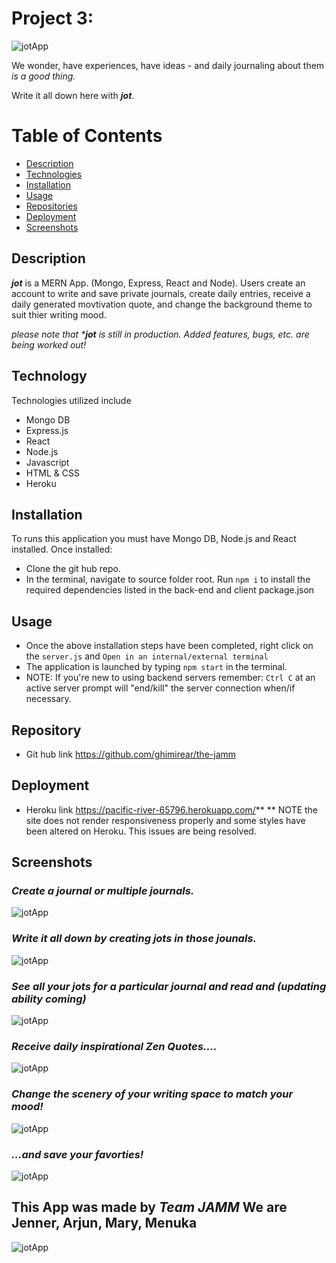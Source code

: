 # Project 3: 
![jotApp](./readmeimages/jot.png)

We wonder, have experiences, have ideas - and daily journaling about them _is a good thing._

Write it all down here with ***jot***.

# Table of Contents
- [Description](#Description)
- [Technologies](#Technologies)
- [Installation](#Installation)
- [Usage](#Usage)
- [Repositories](#Repositories)
- [Deployment](#Deployment)
- [Screenshots](#Screenshots)

## Description

***jot*** is a MERN App. (Mongo, Express, React and Node).
Users create an account to write and save private journals, create daily entries, receive a daily generated movtivation quote, and change the background theme to suit thier writing mood.

_please note that ***jot** is still in production. Added features, bugs, etc. are being worked out!_

## Technology
Technologies utilized include
- Mongo DB
- Express.js
- React
- Node.js
- Javascript
- HTML & CSS
- Heroku

## Installation

To runs this application you must have Mongo DB, Node.js and React installed. Once installed:
- Clone the git hub repo.
- In the terminal, navigate to source folder root. Run `npm i` to install the required dependencies listed in the back-end and client package.json 


## Usage

- Once the above installation steps have been completed, right click on the `server.js` and `Open in an internal/external terminal`
- The application is launched by typing `npm start` in the terminal.
- NOTE: If you're new to using backend servers remember: `Ctrl C` at an active server prompt will "end/kill" the server connection when/if necessary.

## Repository
- Git hub link  https://github.com/ghimirear/the-jamm

## Deployment
- Heroku link https://pacific-river-65796.herokuapp.com/**
** NOTE the site does not render responsiveness properly and some styles have been altered on Heroku. This issues are being resolved. 

## Screenshots

### _Create a journal or multiple journals._
![jotApp](./readmeimages/crjurnal.png)


### _Write it all down by creating jots in those jounals._
![jotApp](./readmeimages/createjot.png)


### _See all your jots for a particular journal and read and (updating ability coming)_
![jotApp](./readmeimages/jourentries.png)


### _Receive daily inspirational Zen Quotes...._
![jotApp](./readmeimages/zequotes.png)


### _Change the scenery of your writing space to match your mood!_
![jotApp](./readmeimages/themechanger.png)


### _...and save your favorties!_
![jotApp](./readmeimages/savequotes.png)

## This App was made by _Team JAMM_ We are Jenner, Arjun, Mary, Menuka
![jotApp](./readmeimages/team.png)
